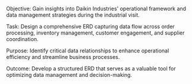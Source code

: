Objective: Gain insights into Daikin Industries' operational framework and data management strategies during the industrial visit.


Task: Design a comprehensive ERD capturing data flow across order processing, inventory management, customer engagement, and supplier coordination.


Purpose: Identify critical data relationships to enhance operational efficiency and streamline business processes.


Outcome: Develop a structured ERD that serves as a valuable tool for optimizing data management and decision-making.
